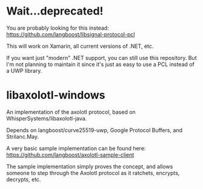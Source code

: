 # Wait...deprecated!
You are probably looking for this instead:
https://github.com/langboost/libsignal-protocol-pcl

This will work on Xamarin, all current versions of .NET, etc.

If you want just "modern" .NET support, you can still use this repository. But I'm not planning to maintain it since it's just as easy to use a PCL instead of a UWP library.

# libaxolotl-windows
An implementation of the axolotl protocol, based on WhisperSystems/libaxolotl-java.

Depends on langboost/curve25519-uwp, Google Protocol Buffers, and Strilanc.May.

A very basic sample implementation can be found here:
https://github.com/langboost/axolotl-sample-client

The sample implementation simply proves the concept, and allows someone to step through the Axolotl protocol as it ratchets, encrypts, decrypts, etc.
